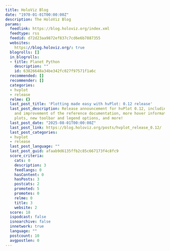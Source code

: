 ```yaml
---
title: HoloViz Blog
date: "1970-01-01T00:00:00Z"
description: The HoloViz Blog
params:
  feedlink: https://blog.holoviz.org/index.xml
  feedtype: rss
  feedid: d72d23aa9872ef837c7cd6e6b7887355
  websites:
    https://blog.holoviz.org/: true
  blogrolls: []
  in_blogrolls:
  - title: Planet Python
    description: ""
    id: 63826648a34be342fc027f97571f1a6c
  recommended: []
  recommender: []
  categories:
  - hvplot
  - release
  relme: {}
  last_post_title: 'Plotting made easy with hvPlot: 0.12 release'
  last_post_description: Release announcement for hvPlot 0.12, including major expansion
    and improvement of the reference documentation, more hover information on rasterized
    plots, new toolbar and legend options, and more!
  last_post_date: "2025-08-01T00:00:00Z"
  last_post_link: https://blog.holoviz.org/posts/hvplot_release_0.12/
  last_post_categories:
  - hvplot
  - release
  last_post_language: ""
  last_post_guid: afaab9d6135ffb2c85c667173f4c8fc9
  score_criteria:
    cats: 0
    description: 3
    feedlangs: 0
    hasContent: 0
    hasPosts: 3
    postcats: 2
    promoted: 5
    promotes: 0
    relme: 0
    title: 3
    website: 2
  score: 18
  ispodcast: false
  isnoarchive: false
  innetwork: true
  language: ""
  postcount: 10
  avgpostlen: 0
---
```

